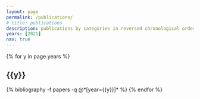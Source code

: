```yaml
---
layout: page
permalink: /publications/
# title: publications
description: publications by categories in reversed chronological order. generated by jekyll-scholar.
years: [2021]
nav: true
---
```


<div class="publications">

{% for y in page.years %}
  <h2 class="year">{{y}}</h2>
  {% bibliography -f papers -q @*[year={{y}}]* %}
{% endfor %}

</div>
